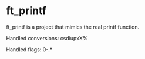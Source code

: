 # ft_printf
ft_printf is a project that mimics the real printf function.

Handled conversions: csdiupxX%

Handled flags: 0-.*
